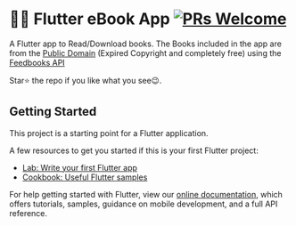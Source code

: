 # 📖📖 Flutter eBook App [![PRs Welcome](https://img.shields.io/badge/PRs-welcome-brightgreen.svg?style=flat-square)](http://makeapullrequest.com)

A Flutter app to Read/Download books.
The Books included in the app are from the [Public Domain](https://en.wikipedia.org/wiki/Public_domain) (Expired Copyright and completely free) using the [Feedbooks API](http://www.feedbooks.com/api)

Star⭐ the repo if you like what you see😉.

## Getting Started

This project is a starting point for a Flutter application.

A few resources to get you started if this is your first Flutter project:

- [Lab: Write your first Flutter app](https://flutter.dev/docs/get-started/codelab)
- [Cookbook: Useful Flutter samples](https://flutter.dev/docs/cookbook)

For help getting started with Flutter, view our
[online documentation](https://flutter.dev/docs), which offers tutorials,
samples, guidance on mobile development, and a full API reference.
